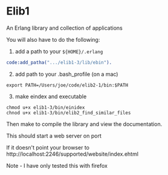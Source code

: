 Elib1
===

An Erlang library and collection of applications

You will also have to do the following:

1. add a path to your `${HOME}/.erlang`
```erlang
code:add_patha(".../elib1-3/lib/ebin").
```

2. add path to your .bash_profile (on a mac)
```shell
export PATH=/Users/joe/code/elib2-1/bin:$PATH
```

3. make eindex and executable
```shell
chmod u+x elib1-3/bin/einidex
chnod u+x elib1-3/bin/elib2_find_similar_files
```

Then make to compile the library and view
the documentation.

This should start a web server on port 

If it doesn't point your browser to http://localhost:2246/supported/website/index.ehtml

Note - I have only tested this with firefox
